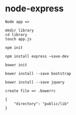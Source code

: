 # node-express
```
Node app =>

mkdir library
cd library
touch app.js
   
npm init

npm install express —save-dev
```

```
bower init

bower install --save bootstrap

bower install --save jquery

create file => .bowerrc

```

```
{
    "directory": "public/lib"
}

```

